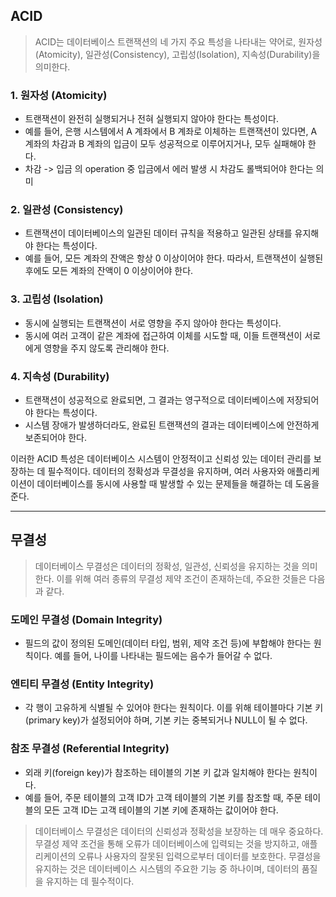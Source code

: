 ## ACID

> ACID는 데이터베이스 트랜잭션의 네 가지 주요 특성을 나타내는 약어로, 원자성(Atomicity), 일관성(Consistency), 고립성(Isolation), 지속성(Durability)을 의미한다.

### 1. 원자성 (Atomicity)
- 트랜잭션이 완전히 실행되거나 전혀 실행되지 않아야 한다는 특성이다.
- 예를 들어, 은행 시스템에서 A 계좌에서 B 계좌로 이체하는 트랜잭션이 있다면, A 계좌의 차감과 B 계좌의 입금이 모두 성공적으로 이루어지거나, 모두 실패해야 한다.
- 차감 -> 입금 의 operation 중 입금에서 에러 발생 시 차감도 롤백되어야 한다는 의미

### 2. 일관성 (Consistency)
- 트랜잭션이 데이터베이스의 일관된 데이터 규칙을 적용하고 일관된 상태를 유지해야 한다는 특성이다.
- 예를 들어, 모든 계좌의 잔액은 항상 0 이상이어야 한다. 따라서, 트랜잭션이 실행된 후에도 모든 계좌의 잔액이 0 이상이어야 한다.

### 3. 고립성 (Isolation)
- 동시에 실행되는 트랜잭션이 서로 영향을 주지 않아야 한다는 특성이다.
- 동시에 여러 고객이 같은 계좌에 접근하여 이체를 시도할 때, 이들 트랜잭션이 서로에게 영향을 주지 않도록 관리해야 한다.

### 4. 지속성 (Durability)
- 트랜잭션이 성공적으로 완료되면, 그 결과는 영구적으로 데이터베이스에 저장되어야 한다는 특성이다.
- 시스템 장애가 발생하더라도, 완료된 트랜잭션의 결과는 데이터베이스에 안전하게 보존되어야 한다.

이러한 ACID 특성은 데이터베이스 시스템이 안정적이고 신뢰성 있는 데이터 관리를 보장하는 데 필수적이다. 데이터의 정확성과 무결성을 유지하며, 여러 사용자와 애플리케이션이 데이터베이스를 동시에 사용할 때 발생할 수 있는 문제들을 해결하는 데 도움을 준다.

---

## 무결성

> 데이터베이스 무결성은 데이터의 정확성, 일관성, 신뢰성을 유지하는 것을 의미한다.
> 이를 위해 여러 종류의 무결성 제약 조건이 존재하는데, 주요한 것들은 다음과 같다.

### 도메인 무결성 (Domain Integrity)
- 필드의 값이 정의된 도메인(데이터 타입, 범위, 제약 조건 등)에 부합해야 한다는 원칙이다. 예를 들어, 나이를 나타내는 필드에는 음수가 들어갈 수 없다.

### 엔티티 무결성 (Entity Integrity)
- 각 행이 고유하게 식별될 수 있어야 한다는 원칙이다. 이를 위해 테이블마다 기본 키(primary key)가 설정되어야 하며, 기본 키는 중복되거나 NULL이 될 수 없다.

### 참조 무결성 (Referential Integrity)
- 외래 키(foreign key)가 참조하는 테이블의 기본 키 값과 일치해야 한다는 원칙이다.
- 예를 들어, 주문 테이블의 고객 ID가 고객 테이블의 기본 키를 참조할 때, 주문 테이블의 모든 고객 ID는 고객 테이블의 기본 키에 존재하는 값이어야 한다.

> 데이터베이스 무결성은 데이터의 신뢰성과 정확성을 보장하는 데 매우 중요하다. 무결성 제약 조건을 통해 오류가 데이터베이스에 입력되는 것을 방지하고, 애플리케이션의 오류나 사용자의 잘못된 입력으로부터 데이터를 보호한다. 무결성을 유지하는 것은 데이터베이스 시스템의 주요한 기능 중 하나이며, 데이터의 품질을 유지하는 데 필수적이다.




